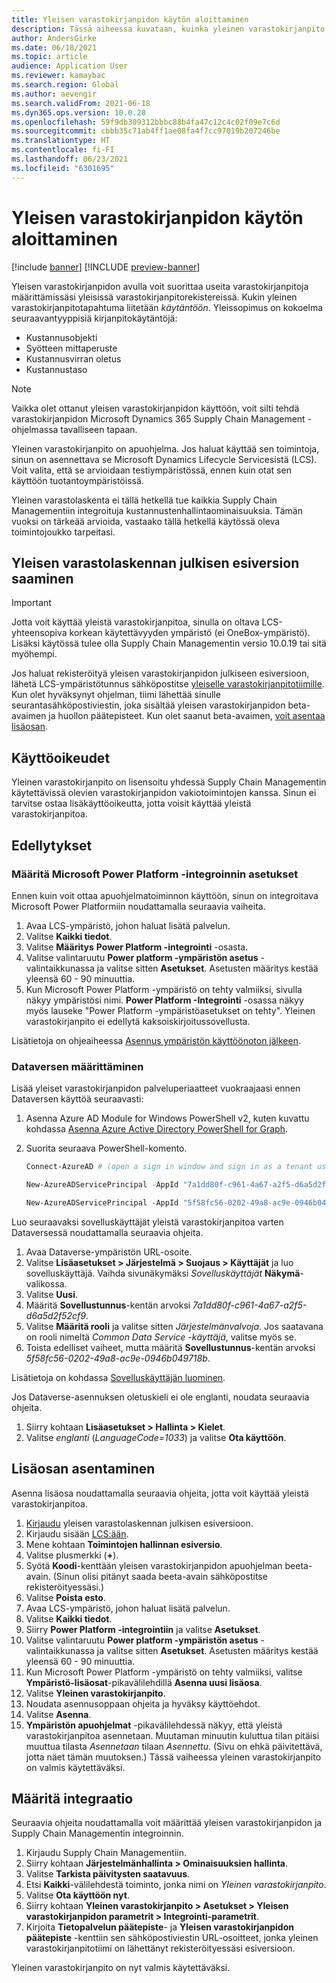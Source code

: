 ```yaml
---
title: Yleisen varastokirjanpidon käytön aloittaminen
description: Tässä aiheessa kuvataan, kuinka yleinen varastokirjanpito otetaan käyttöön.
author: AndersGirke
ms.date: 06/18/2021
ms.topic: article
audience: Application User
ms.reviewer: kamaybac
ms.search.region: Global
ms.author: aevengir
ms.search.validFrom: 2021-06-18
ms.dyn365.ops.version: 10.0.20
ms.openlocfilehash: 59f9db309312bbbc88b4fa47c12c4c02f09e7c6d
ms.sourcegitcommit: cbbb35c71ab4ff1ae08fa4f7cc97019b207246be
ms.translationtype: HT
ms.contentlocale: fi-FI
ms.lasthandoff: 06/23/2021
ms.locfileid: "6301695"
---
```

# <a name="get-started-with-global-inventory-accounting"></a>Yleisen varastokirjanpidon käytön aloittaminen

[!include [banner](../includes/banner.md)]
[!INCLUDE [preview-banner](../includes/preview-banner.md)]

Yleisen varastokirjanpidon avulla voit suorittaa useita varastokirjanpitoja määrittämissäsi yleisissä varastokirjanpitorekistereissä. Kukin yleinen varastokirjanpitotapahtuma liitetään *käytäntöön*. Yleissopimus on kokoelma seuraavantyyppisiä kirjanpitokäytäntöjä:

- Kustannusobjekti
- Syötteen mittaperuste
- Kustannusvirran oletus
- Kustannustaso

> [!NOTE]
> Vaikka olet ottanut yleisen varastokirjanpidon käyttöön, voit silti tehdä varastokirjanpidon Microsoft Dynamics 365 Supply Chain Management -ohjelmassa tavalliseen tapaan.

Yleinen varastokirjanpito on apuohjelma. Jos haluat käyttää sen toimintoja, sinun on asennettava se Microsoft Dynamics Lifecycle Servicesistä (LCS). Voit valita, että se arvioidaan testiympäristössä, ennen kuin otat sen käyttöön tuotantoympäristöissä.

Yleinen varastolaskenta ei tällä hetkellä tue kaikkia Supply Chain Managementiin integroituja kustannustenhallintaominaisuuksia. Tämän vuoksi on tärkeää arvioida, vastaako tällä hetkellä käytössä oleva toimintojoukko tarpeitasi.

## <a name="how-to-get-the-global-inventory-accounting-public-preview"></a><a name="sign-up"></a>Yleisen varastolaskennan julkisen esiversion saaminen

> [!IMPORTANT]
> Jotta voit käyttää yleistä varastokirjanpitoa, sinulla on oltava LCS-yhteensopiva korkean käytettävyyden ympäristö (ei OneBox-ympäristö). Lisäksi käytössä tulee olla Supply Chain Managementin versio 10.0.19 tai sitä myöhempi.

Jos haluat rekisteröityä yleisen varastokirjanpidon julkiseen esiversioon, lähetä LCS-ympäristötunnus sähköpostitse [yleiselle varastokirjanpitotiimille](mailto:GlobalInventoryAccounting@service.microsoft.com). Kun olet hyväksynyt ohjelman, tiimi lähettää sinulle seurantasähköpostiviestin, joka sisältää yleisen varastokirjanpidon beta-avaimen ja huollon päätepisteet. Kun olet saanut beta-avaimen, [voit asentaa lisäosan](#install).

## <a name="licensing"></a>Käyttöoikeudet

Yleinen varastokirjanpito on lisensoitu yhdessä Supply Chain Managementin käytettävissä olevien varastokirjanpidon vakiotoimintojen kanssa. Sinun ei tarvitse ostaa lisäkäyttöoikeutta, jotta voisit käyttää yleistä varastokirjanpitoa.

## <a name="prerequisites"></a>Edellytykset

### <a name="set-up-microsoft-power-platform-integration"></a>Määritä Microsoft Power Platform -integroinnin asetukset

Ennen kuin voit ottaa apuohjelmatoiminnon käyttöön, sinun on integroitava Microsoft Power Platformiin noudattamalla seuraavia vaiheita.

1. Avaa LCS-ympäristö, johon haluat lisätä palvelun.
1. Valitse **Kaikki tiedot**.
1. Valitse **Määritys** **Power Platform -integrointi** -osasta.
1. Valitse valintaruutu **Power platform -ympäristön asetus** -valintaikkunassa ja valitse sitten **Asetukset**. Asetusten määritys kestää yleensä 60 - 90 minuuttia.
1. Kun Microsoft Power Platform -ympäristö on tehty valmiiksi, sivulla näkyy ympäristösi nimi. **Power Platform -Integrointi** -osassa näkyy myös lauseke "Power Platform -ympäristöasetukset on tehty". Yleinen varastokirjanpito ei edellytä kaksoiskirjoitussovellusta.

Lisätietoja on ohjeaiheessa [Asennus ympäristön käyttöönoton jälkeen](../../fin-ops-core/dev-itpro/power-platform/overview.md#set-up-after-environment-deployment).

### <a name="set-up-dataverse"></a>Dataversen määrittäminen

Lisää yleiset varastokirjanpidon palveluperiaatteet vuokraajaasi ennen Dataversen käyttöä seuraavasti:

1. Asenna Azure AD Module for Windows PowerShell v2, kuten kuvattu kohdassa [Asenna Azure Active Directory PowerShell for Graph](/powershell/azure/active-directory/install-adv2).
1. Suorita seuraava PowerShell-komento.

    ```powershell
    Connect-AzureAD # (open a sign in window and sign in as a tenant user)

    New-AzureADServicePrincipal -AppId "7a1dd80f-c961-4a67-a2f5-d6a5d2f52cf9" -DisplayName "d365-scm-costaccountingservice"

    New-AzureADServicePrincipal -AppId "5f58fc56-0202-49a8-ac9e-0946b049718b" -DisplayName "d365-scm-operationdataservice"
    ```

Luo seuraavaksi sovelluskäyttäjät yleistä varastokirjanpitoa varten Dataversessä noudattamalla seuraavia ohjeita.

1. Avaa Dataverse-ympäristön URL-osoite.
1. Valitse **Lisäasetukset \> Järjestelmä \> Suojaus \> Käyttäjät** ja luo sovelluskäyttäjä. Vaihda sivunäkymäksi *Sovelluskäyttäjät* **Näkymä**-valikossa.
1. Valitse **Uusi**.
1. Määritä **Sovellustunnus**-kentän arvoksi *7a1dd80f-c961-4a67-a2f5-d6a5d2f52cf9*.
1. Valitse **Määritä rooli** ja valitse sitten *Järjestelmänvalvoja*. Jos saatavana on rooli nimeltä *Common Data Service -käyttäjä*, valitse myös se.
1. Toista edelliset vaiheet, mutta määritä **Sovellustunnus**-kentän arvoksi *5f58fc56-0202-49a8-ac9e-0946b049718b*.

Lisätietoja on kohdassa [Sovelluskäyttäjän luominen](/power-platform/admin/create-users-assign-online-security-roles#create-an-application-user).

Jos Dataverse-asennuksen oletuskieli ei ole englanti, noudata seuraavia ohjeita.

1. Siirry kohtaan **Lisäasetukset \> Hallinta \> Kielet**.
1. Valitse *englanti* (*LanguageCode=1033*) ja valitse **Ota käyttöön**.

## <a name="install-the-add-in"></a><a name="install"></a>Lisäosan asentaminen

Asenna lisäosa noudattamalla seuraavia ohjeita, jotta voit käyttää yleistä varastokirjanpitoa.

1. [Kirjaudu](#sign-up) yleisen varastolaskennan julkisen esiversioon.
1. Kirjaudu sisään [LCS:ään](https://lcs.dynamics.com/Logon/Index).
1. Mene kohtaan **Toimintojen hallinnan esiversio**.
1. Valitse plusmerkki (**+**).
1. Syötä **Koodi**-kenttään yleisen varastokirjanpidon apuohjelman beeta-avain. (Sinun olisi pitänyt saada beeta-avain sähköpostitse rekisteröityessäsi.)
1. Valitse **Poista esto**.
1. Avaa LCS-ympäristö, johon haluat lisätä palvelun.
1. Valitse **Kaikki tiedot**.
1. Siirry **Power Platform -integrointiin** ja valitse **Asetukset**.
1. Valitse valintaruutu **Power platform -ympäristön asetus** -valintaikkunassa ja valitse sitten **Asetukset**. Asetusten määritys kestää yleensä 60 - 90 minuuttia.
1. Kun Microsoft Power Platform -ympäristö on tehty valmiiksi, valitse **Ympäristö-lisäosat**-pikavälilehdillä **Asenna uusi lisäosa**.
1. Valitse **Yleinen varastokirjanpito**.
1. Noudata asennusoppaan ohjeita ja hyväksy käyttöehdot.
1. Valitse **Asenna**.
1. **Ympäristön apuohjelmat** -pikavälilehdessä näkyy, että yleistä varastokirjanpitoa asennetaan. Muutaman minuutin kuluttua tilan pitäisi muuttua tilasta *Asennetaan* tilaan *Asennettu*. (Sivu on ehkä päivitettävä, jotta näet tämän muutoksen.) Tässä vaiheessa yleinen varastokirjanpito on valmis käytettäväksi.

## <a name="set-up-the-integration"></a>Määritä integraatio

Seuraavia ohjeita noudattamalla voit määrittää yleisen varastokirjanpidon ja Supply Chain Managementin integroinnin.

1. Kirjaudu Supply Chain Managementiin.
1. Siirry kohtaan **Järjestelmänhallinta \> Ominaisuuksien hallinta**.
1. Valitse **Tarkista päivitysten saatavuus**.
1. Etsi **Kaikki**-välilehdestä toiminto, jonka nimi on *Yleinen varastokirjanpito*.
1. Valitse **Ota käyttöön nyt**.
1. Siirry kohtaan **Yleinen varastokirjanpito \> Asetukset \> Yleisen varastokirjanpidon parametrit \> Integrointi-parametrit**.
1. Kirjoita **Tietopalvelun päätepiste**- ja **Yleisen varastokirjanpidon päätepiste** -kenttiin sen sähköpostiviestin URL-osoitteet, jonka yleinen varastokirjanpitotiimi on lähettänyt rekisteröityessäsi esiversioon.

Yleinen varastokirjanpito on nyt valmis käytettäväksi.
